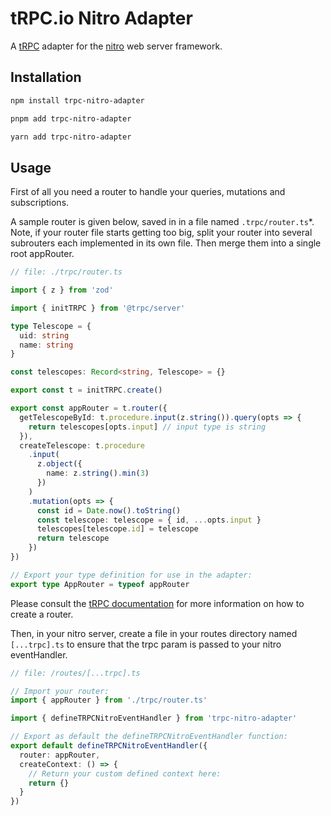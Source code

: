 # tRPC.io Nitro Adapter

A [tRPC](https://trpc.io) adapter for the [nitro](https://nitro.unjs.io) web server framework.

## Installation

```bash
npm install trpc-nitro-adapter
```

```bash
pnpm add trpc-nitro-adapter
```

```bash
yarn add trpc-nitro-adapter
```

## Usage

First of all you need a router to handle your queries, mutations and subscriptions.

A sample router is given below, saved in in a file named `.trpc/router.ts`\*. Note, if your router file starts getting too big, split your router into several subrouters each implemented in its own file. Then merge them into a single root appRouter.

```typescript
// file: ./trpc/router.ts

import { z } from 'zod'

import { initTRPC } from '@trpc/server'

type Telescope = {
  uid: string
  name: string
}

const telescopes: Record<string, Telescope> = {}

export const t = initTRPC.create()

export const appRouter = t.router({
  getTelescopeById: t.procedure.input(z.string()).query(opts => {
    return telescopes[opts.input] // input type is string
  }),
  createTelescope: t.procedure
    .input(
      z.object({
        name: z.string().min(3)
      })
    )
    .mutation(opts => {
      const id = Date.now().toString()
      const telescope: telescope = { id, ...opts.input }
      telescopes[telescope.id] = telescope
      return telescope
    })
})

// Export your type definition for use in the adapter:
export type AppRouter = typeof appRouter
```

Please consult the [tRPC documentation](https://trpc.io/docs/server/routers#defining-a-router) for more information on how to create a router.

Then, in your nitro server, create a file in your routes directory named `[...trpc].ts` to ensure that the trpc param is passed to your nitro eventHandler.

```typescript
// file: /routes/[...trpc].ts

// Import your router:
import { appRouter } from './trpc/router.ts'

import { defineTRPCNitroEventHandler } from 'trpc-nitro-adapter'

// Export as default the defineTRPCNitroEventHandler function:
export default defineTRPCNitroEventHandler({
  router: appRouter,
  createContext: () => {
    // Return your custom defined context here:
    return {}
  }
})
```
